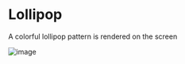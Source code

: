 # Lollipop

A colorful lollipop pattern is rendered on the screen

![image](https://user-images.githubusercontent.com/77815463/149596908-d3d43373-b00a-4340-b56b-a7820dd1f95a.png)
